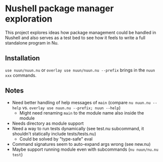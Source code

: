 # Nushell package manager exploration

This project explores ideas how package management could be handled in Nushell and also serves as a test bed to see how it feels to write a full standalone program in Nu.

## Installation

`use nuun/nuun.nu` or `overlay use nuun/nuun.nu --prefix` brings in the `nuun xxx` commands.

## Notes

* Need better handling of help messages of `main` (compare `nu nuun.nu --help` vs. `overlay use nuun.nu --prefix; nuun --help`)
  * Might need renaming `main` to the module name also inside the module
* Needs directory as module support
* Need a way to run tests dynamically (see test.nu subcommand, it shouldn't statically include tests/tests.nu)
  * Could be solved by "type-safe" eval
* Command signatures seem to auto-expand args wrong (see new.nu)
* Maybe support running module even with subcommands (`nu nuun/nu.nu test`)
